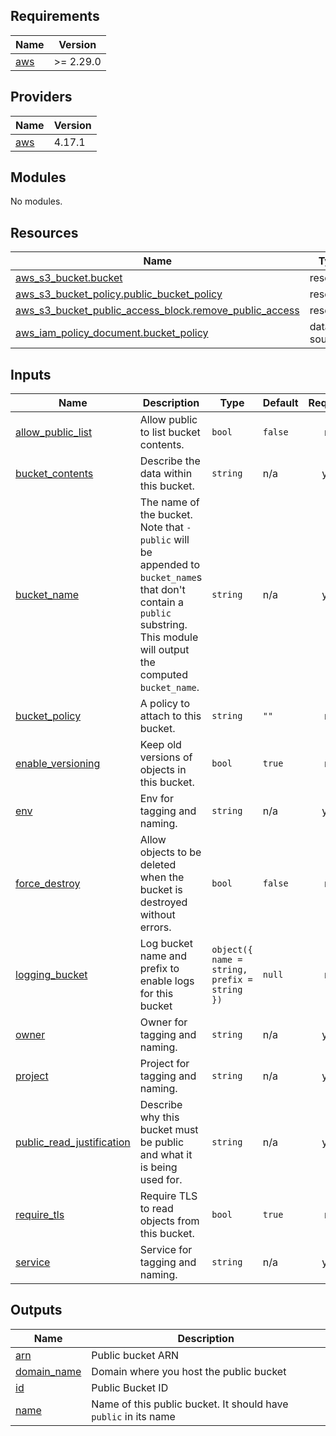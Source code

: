 <!-- START -->
## Requirements

| Name | Version |
|------|---------|
| <a name="requirement_aws"></a> [aws](#requirement\_aws) | >= 2.29.0 |

## Providers

| Name | Version |
|------|---------|
| <a name="provider_aws"></a> [aws](#provider\_aws) | 4.17.1 |

## Modules

No modules.

## Resources

| Name | Type |
|------|------|
| [aws_s3_bucket.bucket](https://registry.terraform.io/providers/hashicorp/aws/latest/docs/resources/s3_bucket) | resource |
| [aws_s3_bucket_policy.public_bucket_policy](https://registry.terraform.io/providers/hashicorp/aws/latest/docs/resources/s3_bucket_policy) | resource |
| [aws_s3_bucket_public_access_block.remove_public_access](https://registry.terraform.io/providers/hashicorp/aws/latest/docs/resources/s3_bucket_public_access_block) | resource |
| [aws_iam_policy_document.bucket_policy](https://registry.terraform.io/providers/hashicorp/aws/latest/docs/data-sources/iam_policy_document) | data source |

## Inputs

| Name | Description | Type | Default | Required |
|------|-------------|------|---------|:--------:|
| <a name="input_allow_public_list"></a> [allow\_public\_list](#input\_allow\_public\_list) | Allow public to list bucket contents. | `bool` | `false` | no |
| <a name="input_bucket_contents"></a> [bucket\_contents](#input\_bucket\_contents) | Describe the data within this bucket. | `string` | n/a | yes |
| <a name="input_bucket_name"></a> [bucket\_name](#input\_bucket\_name) | The name of the bucket. Note that `-public` will be appended to `bucket_name`s that don't contain a `public` substring. This module will output the computed `bucket_name`. | `string` | n/a | yes |
| <a name="input_bucket_policy"></a> [bucket\_policy](#input\_bucket\_policy) | A policy to attach to this bucket. | `string` | `""` | no |
| <a name="input_enable_versioning"></a> [enable\_versioning](#input\_enable\_versioning) | Keep old versions of objects in this bucket. | `bool` | `true` | no |
| <a name="input_env"></a> [env](#input\_env) | Env for tagging and naming. | `string` | n/a | yes |
| <a name="input_force_destroy"></a> [force\_destroy](#input\_force\_destroy) | Allow objects to be deleted when the bucket is destroyed without errors. | `bool` | `false` | no |
| <a name="input_logging_bucket"></a> [logging\_bucket](#input\_logging\_bucket) | Log bucket name and prefix to enable logs for this bucket | `object({ name = string, prefix = string })` | `null` | no |
| <a name="input_owner"></a> [owner](#input\_owner) | Owner for tagging and naming. | `string` | n/a | yes |
| <a name="input_project"></a> [project](#input\_project) | Project for tagging and naming. | `string` | n/a | yes |
| <a name="input_public_read_justification"></a> [public\_read\_justification](#input\_public\_read\_justification) | Describe why this bucket must be public and what it is being used for. | `string` | n/a | yes |
| <a name="input_require_tls"></a> [require\_tls](#input\_require\_tls) | Require TLS to read objects from this bucket. | `bool` | `true` | no |
| <a name="input_service"></a> [service](#input\_service) | Service for tagging and naming. | `string` | n/a | yes |

## Outputs

| Name | Description |
|------|-------------|
| <a name="output_arn"></a> [arn](#output\_arn) | Public bucket ARN |
| <a name="output_domain_name"></a> [domain\_name](#output\_domain\_name) | Domain where you host the public bucket |
| <a name="output_id"></a> [id](#output\_id) | Public Bucket ID |
| <a name="output_name"></a> [name](#output\_name) | Name of this public bucket. It should have `public` in its name |
<!-- END -->
